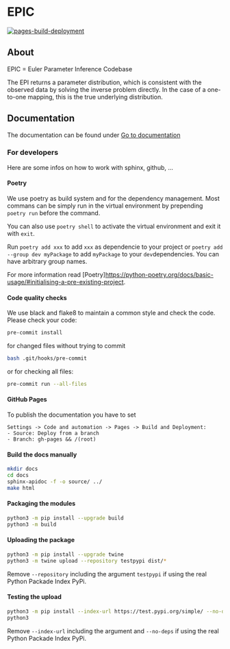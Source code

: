 # EPIC

[![pages-build-deployment](https://github.com/Systems-Theory-in-Systems-Biology/EPIC/actions/workflows/pages/pages-build-deployment/badge.svg)](https://github.com/Systems-Theory-in-Systems-Biology/EPIC/actions/workflows/pages/pages-build-deployment)

## About

EPIC = Euler Parameter Inference Codebase

The EPI returns a parameter distribution, which is consistent with the observed data by solving the inverse problem directly. In the case of a one-to-one mapping, this is the true underlying distribution.

## Documentation

The documentation can be found under [Go to documentation](https://Systems-Theory-in-Systems-Biology.github.io/EPIC/)

### For developers

Here are some infos on how to work with sphinx, github, ...

#### Poetry

We use poetry as build system and for the dependency management. Most commans can be simply run in the virtual environment by prepending ```poetry run``` before the command.

You can also use ```poetry shell``` to activate the virtual environment and exit it with ```exit```.

Run ```poetry add xxx``` to add ```xxx``` as dependencie to your project or ```poetry add --group dev myPackage``` to add ```myPackage``` to your ```dev```dependencies. You can have arbitrary group names.

For more information read [Poetry]<https://python-poetry.org/docs/basic-usage/#initialising-a-pre-existing-project>.

#### Code quality checks

We use black and flake8 to maintain a common style and check the code. Please check your code:

``` bash
pre-commit install
```

for changed files without trying to commit

``` bash
bash .git/hooks/pre-commit
```

or for checking all files:

``` bash
pre-commit run --all-files
```

#### GitHub Pages

To publish the documentation you have to set

``` text
Settings -> Code and automation -> Pages -> Build and Deployment:
- Source: Deploy from a branch
- Branch: gh-pages && /(root)
```

#### Build the docs manually

``` bash
mkdir docs
cd docs
sphinx-apidoc -f -o source/ ../
make html
```

#### Packaging the modules

``` bash
python3 -m pip install --upgrade build
python3 -m build
```

#### Uploading the package

``` bash
python3 -m pip install --upgrade twine
python3 -m twine upload --repository testpypi dist/*
```

Remove `--repository` including the argument `testpypi` if using the real Python Packade Index PyPi.

#### Testing the upload

``` bash
python3 -m pip install --index-url https://test.pypi.org/simple/ --no-deps epic
python3
```

Remove `--index-url` including the argument and `--no-deps` if using the real Python Packade Index PyPi.

<!-- 
``` python
from epic import ???
print(???)
``` -->
